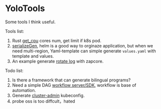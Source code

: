 # YoloTools
Some tools I think useful.

Tools list:
1. Rust [get_cpu](./rust/get_cpu/) cores num, get limit if k8s pod.
2. [serializeGen](https://github.com/locustbaby/serializeGen), helm is a good way to orginaze application, but when we need multi-region, Yaml-template can simple generate `values.yaml` with template and values.
3. An example generate [rotate log](./go/test-log/) with zapcore.



Todo list:
1. Is there a framework that can generate bilingual programs?
2. Need a simple DAG [workflow server/SDK](./go/workflow/), workflow is base of automation.
3. Generate [cluster-admin](./shell/admin-kubeconfig/) kubeconfig.
4. probe oss is too diffcult，hated
